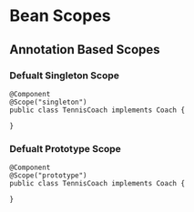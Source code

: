 # Bean Scopes
## Annotation Based Scopes

### Defualt Singleton Scope
```
@Component
@Scope("singleton")
public class TennisCoach implements Coach {

}
```
### Defualt Prototype Scope
```
@Component
@Scope("prototype")
public class TennisCoach implements Coach {

}
```
